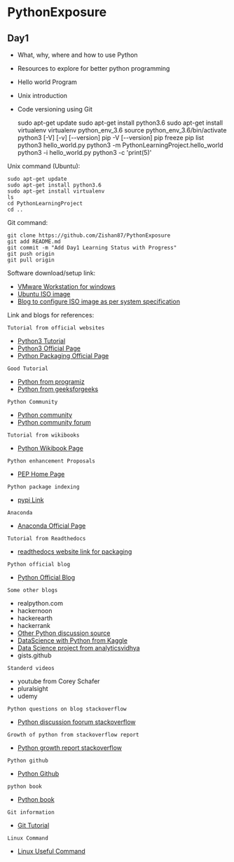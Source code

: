 # PythonExposure


## Day1

* What, why, where and how to use Python
* Resources to explore for better python programming
* Hello world Program
* Unix introduction
* Code versioning using Git


    sudo apt-get update
    sudo apt-get install python3.6
    sudo apt-get install virtualenv
    virtualenv python_env_3.6
    source python_env_3.6/bin/activate
    python3 [-V] [-v] [--version]
    pip -V [--version]
    pip freeze
    pip list
    python3 hello_world.py
    python3 -m PythonLearningProject.hello_world
    python3 -i hello_world.py
    python3 -c 'print(5)'

Unix command (Ubuntu):

    sudo apt-get update
    sudo apt-get install python3.6
    sudo apt-get install virtualenv
    ls
    cd PythonLearningProject
    cd ..
    
Git command:

    git clone https://github.com/Zishan87/PythonExposure
    git add README.md
    git commit -m "Add Day1 Learning Status with Progress"
    git push origin
    git pull origin

Software download/setup link:

- [VMware Workstation for windows](https://my.vmware.com/web/vmware/details?downloadGroup=WKST-1007-WIN&productId=362&rPId=8482)
- [Ubuntu ISO image](https://www.ubuntu.com/download/desktop)
- [Blog to configure ISO image as per system specification](https://theholmesoffice.com/installing-ubuntu-in-vmware-player-on-windows/)

Link and blogs for references:

`Tutorial from official websites`
- [Python3 Tutorial](https://docs.python.org/3/tutorial)
- [Python3 Official Page](https://docs.python.org/3/)
- [Python Packaging Official Page](https://packaging.python.org/)

`Good Tutorial`
- [Python from programiz](https://www.programiz.com/python-programming)
- [Python from geeksforgeeks](https://www.geeksforgeeks.org/python-programming-language/)

`Python Community`
- [Python community](https://www.python.org/community/)
- [Python community forum](https://www.python.org/community/forums/)

`Tutorial from wikibooks`
- [Python Wikibook Page](https://en.wikibooks.org/wiki/Python_Programming)

`Python enhancement Proposals`
- [PEP Home Page](https://www.python.org/dev/peps/)

`Python package indexing`
- [pypi Link](https://pypi.org/)

`Anaconda`
- [Anaconda Official Page](https://docs.anaconda.com)

`Tutorial from Readthedocs`
- [readthedocs website link for packaging](https://python-packaging.readthedocs.io/en/latest/dependencies.html)

`Python official blog`
- [Python Official Blog](http://pyfound.blogspot.com/)

`Some other blogs`
- realpython.com
- hackernoon
- hackerearth
- hackerrank
- [Other Python discussion source](https://softwareengineering.stackexchange.com)
- [DataScience with Python from Kaggle](https://www.kaggle.com/)
- [Data Science project from analyticsvidhya](https://www.analyticsvidhya.com/blog/2018/05/24-ultimate-data-science-projects-to-boost-your-knowledge-and-skills/)
- gists.github

`Standerd videos`
- youtube from Corey Schafer
- pluralsight
- udemy

`Python questions on blog stackoverflow`
- [Python discussion foorum stackoverflow](https://stackoverflow.com/questions/tagged/python)

`Growth of python from stackoverflow report`
- [Python growth report stackoverflow](https://stackoverflow.blog/2017/09/06/incredible-growth-python/)

`Python github`
- [Python Github](https://github.com/python)

`python book`
- [Python book](http://www.diveintopython.net/toc/index.html)

`Git information`
- [Git Tutorial](https://wiki.python.org/moin/Git)

`Linux Command`
- [Linux Useful Command](http://cc.iiti.ac.in/docs/linuxcommands.pdf)





    
    
